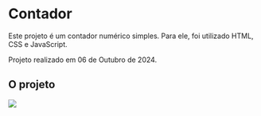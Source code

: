 # Contador

Este projeto é um contador numérico simples. Para ele, foi utilizado HTML, CSS e JavaScript.

Projeto realizado em 06 de Outubro de 2024.

## O projeto

<img src="contador/assets/img.png" />
